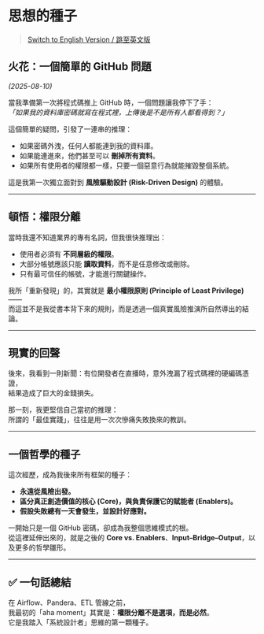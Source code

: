 # 思想的種子
> [Switch to English Version / 跳至英文版](../en/00_risk_driven_beginnings.md)

## 火花：一個簡單的 GitHub 問題
*(2025-08-10)*

當我準備第一次將程式碼推上 GitHub 時，一個問題讓我停下了手：  
*「如果我的資料庫密碼就寫在程式裡，上傳後是不是所有人都看得到？」*

這個簡單的疑問，引發了一連串的推理：

- 如果密碼外洩，任何人都能連到我的資料庫。  
- 如果能連進來，他們甚至可以 **刪掉所有資料**。  
- 如果所有使用者的權限都一樣，只要一個惡意行為就能摧毀整個系統。  

這是我第一次獨立面對到 **風險驅動設計 (Risk-Driven Design)** 的體驗。  

---

## 頓悟：權限分離

當時我還不知道業界的專有名詞，但我很快推理出：

- 使用者必須有 **不同層級的權限**。  
- 大部分帳號應該只能 **讀取資料**，而不是任意修改或刪除。  
- 只有最可信任的帳號，才能進行關鍵操作。  

我所「重新發現」的，其實就是 **最小權限原則 (Principle of Least Privilege)** ——  
而這並不是我從書本背下來的規則，而是透過一個真實風險推演所自然導出的結論。  

---

## 現實的回聲

後來，我看到一則新聞：有位開發者在直播時，意外洩漏了程式碼裡的硬編碼憑證，  
結果造成了巨大的金錢損失。  

那一刻，我更堅信自己當初的推理：  
所謂的「最佳實踐」，往往是用一次次慘痛失敗換來的教訓。  

---

## 一個哲學的種子

這次經歷，成為我後來所有框架的種子：

- **永遠從風險出發。**  
- **區分真正創造價值的核心 (Core)，與負責保護它的賦能者 (Enablers)。**  
- **假設失敗總有一天會發生，並設計好應對。**  

一開始只是一個 GitHub 密碼，卻成為我整個思維模式的根。  
從這裡延伸出來的，就是之後的 **Core vs. Enablers**、**Input–Bridge–Output**，以及更多的哲學雛形。  

---

## ✅ 一句話總結

在 Airflow、Pandera、ETL 管線之前，  
我最初的「aha moment」其實是：**權限分離不是選項，而是必然**。  
它是我踏入「系統設計者」思維的第一顆種子。  
